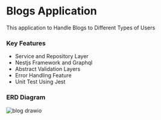 # Blogs Application

This application to Handle Blogs to Different Types of Users

### Key Features

- Service and Repository Layer
- Nestjs Framework and Graphql
- Abstract Validation Layers
- Error Handling Feature
- Unit Test Using Jest

### ERD Diagram

![blog drawio](https://user-images.githubusercontent.com/55209776/216788581-15251003-f157-44cd-bb67-8740a82affe5.png)
